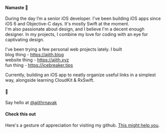 #### Namaste 🙏

During the day I’m a senior iOS developer. I've been building iOS apps since iOS 6 and Objective-C days. It's mostly Swift at the moment.
<br/>
I'm also passionate about design, and I believe I'm a decent enough designer. In my projects, I combine my love for coding with an eye for captivating design.

I've been trying a few personal web projects lately. I built <br/>
blog thing - https://ajith.blog <br/>
website thing - https://ajith.xyz <br/>
fun thing - https://icebreaker.tips <br/>

Currently, building an iOS app to neatly organize useful links in a simplest way, alongside learning CloudKit & RxSwift.

#### 👋

Say hello at [@ajithrnayak](https://twitter.com/ajithrnayak)

#### Check this out

Here's a gesture of appreciation for visiting my github. [This might help you](https://ajith.blog/xcode-users-can-free-up-space-on-your-mac).

<!--
**ajithrnayak/ajithrnayak** is a ✨ _special_ ✨ repository because its `README.md` (this file) appears on your GitHub profile.

Here are some ideas to get you started:

- 🔭 I’m currently working on ...
- 🌱 I’m currently learning ...
- 👯 I’m looking to collaborate on ...
- 🤔 I’m looking for help with ...
- 💬 Ask me about ...
- 📫 How to reach me: ...
- 😄 Pronouns: ...
- ⚡ Fun fact: ...
-->

